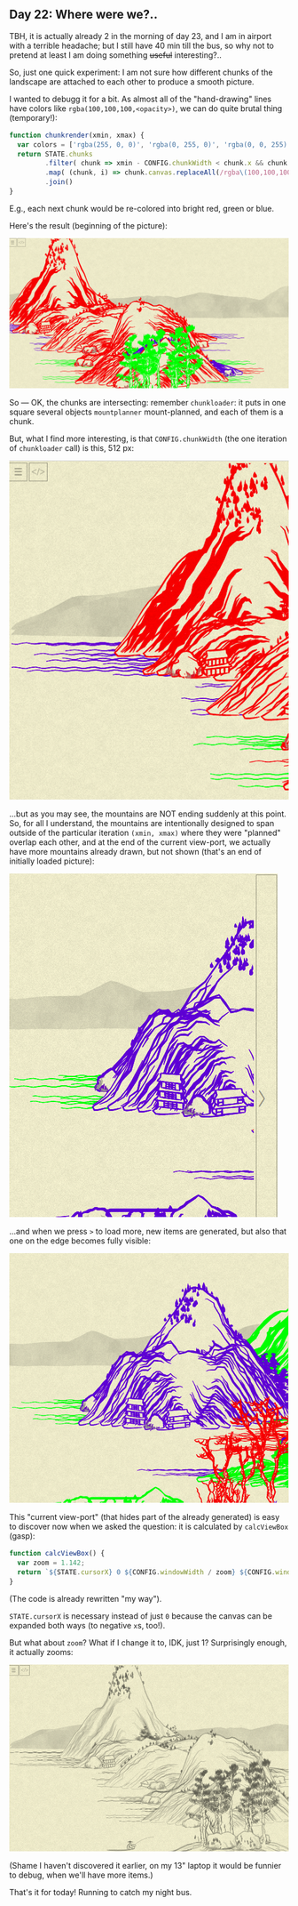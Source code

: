 ## Day 22: Where were we?..


TBH, it is actually already 2 in the morning of day 23, and I am in airport with a terrible headache; but I still have 40 min till the bus, so why not to pretend at least I am doing something ~~useful~~ interesting?..

So, just one quick experiment: I am not sure how different chunks of the landscape are attached to each other to produce a smooth picture.

I wanted to debugg it for a bit. As almost all of the "hand-drawing" lines have colors like `rgba(100,100,100,<opacity>)`, we can do quite brutal thing (temporary!):

```js
function chunkrender(xmin, xmax) {
  var colors = ['rgba(255, 0, 0)', 'rgba(0, 255, 0)', 'rgba(0, 0, 255)']
  return STATE.chunks
         .filter( chunk => xmin - CONFIG.chunkWidth < chunk.x && chunk.x < xmax + CONFIG.chunkWidth )
         .map( (chunk, i) => chunk.canvas.replaceAll(/rgba\(100,100,100.*?\)/g, colors[i % 3]) )
         .join()
}
```

E.g., each next chunk would be re-colored into bright red, green or blue.

Here's the result (beginning of the picture):

![](image54.png)

So — OK, the chunks are intersecting: remember `chunkloader`: it puts in one square several objects `mountplanner` mount-planned, and each of them is a chunk.

But, what I find more interesting, is that `CONFIG.chunkWidth` (the one iteration of `chunkloader` call) is this, 512 px:

![](image55.png)

...but as you may see, the mountains are NOT ending suddenly at this point. So, for all I understand, the mountains are intentionally designed to span outside of the particular iteration `(xmin, xmax)` where they were "planned" overlap each other, and at the end of the current view-port, we actually have more mountains already drawn, but not shown (that's an end of initially loaded picture):

![](image56.png)

...and when we press `>` to load more, new items are generated, but also that one on the edge becomes fully visible:

![](image57.png)

This "current view-port" (that hides part of the already generated) is easy to discover now when we asked the question: it is calculated by `calcViewBox` (gasp):

```js
function calcViewBox() {
  var zoom = 1.142;
  return `${STATE.cursorX} 0 ${CONFIG.windowWidth / zoom} ${CONFIG.windowHeight / zoom}`;
}
```

(The code is already rewritten "my way").

`STATE.cursorX` is necessary instead of just `0` because the canvas can be expanded both ways (to negative `x`s, too!).

But what about `zoom`? What if I change it to, IDK, just 1? Surprisingly enough, it actually zooms:

![](image58.png)

(Shame I haven't discovered it earlier, on my 13" laptop it would be funnier to debug, when we'll have more items.)

That's it for today! Running to catch my night bus.
